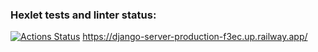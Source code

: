 ### Hexlet tests and linter status:
[![Actions Status](https://github.com/seeu359/python-project-52/workflows/hexlet-check/badge.svg)](https://github.com/seeu359/python-project-52/actions)
https://django-server-production-f3ec.up.railway.app/
